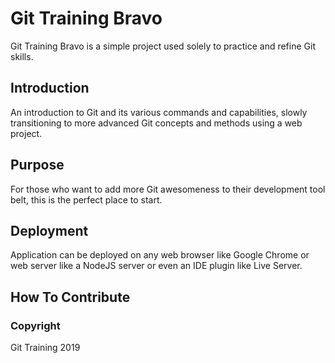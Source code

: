 # Git Training Bravo

Git Training Bravo is a simple project used solely to practice and refine Git skills.

## Introduction

An introduction to Git and its various commands and capabilities, slowly transitioning to more advanced Git concepts and methods using a web project.

## Purpose

For those who want to add more Git awesomeness to their development tool belt, this is the perfect place to start.

## Deployment

Application can be deployed on any web browser like Google Chrome or web server like a NodeJS server or even an IDE plugin like Live Server.

## How To Contribute



### Copyright

Git Training 2019
